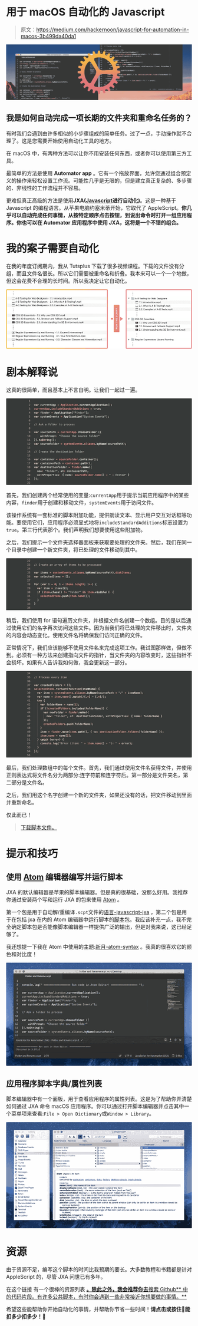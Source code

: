 # 用于 macOS 自动化的 Javascript

> 原文：<https://medium.com/hackernoon/javascript-for-automation-in-macos-3b499da40da1>

![](img/d24cc495e48f4e301a002030ec1c8b4b.png)

## 我是如何自动完成一项长期的文件夹和重命名任务的？

有时我们会遇到由许多相似的小步骤组成的简单任务。过了一点，手动操作就不合理了。这是您需要开始使用自动化工具的地方。

在 macOS 中，有两种方法可以让你不用安装任何东西，或者你可以使用第三方工具。

最简单的方法是使用 **Automator app** 。它有一个拖放界面，允许您通过组合预定义的操作来轻松设置工作流。可能性几乎是无限的，但是建立真正复杂的、多步骤的、非线性的工作流程并不容易。

更难但真正高级的方法是使用**JXA(**[**Javascript**](https://hackernoon.com/tagged/javascript)**进行自动化)**。这是一种基于 Javascript 的编程语言。从苹果电脑约塞米蒂开始，它取代了 AppleScript。**你几乎可以自动完成任何事情，从按特定顺序点击按钮，到说出命令时打开一组应用程序。你也可以在 Automator 应用程序中使用 JXA，这将是一个不错的组合。**

# 我的案子需要自动化

在我的年度订阅期内，我从 Tutsplus 下载了很多视频课程。下载的文件没有分组，而且文件名很长。所以它们需要被重命名和折叠。我本来可以一个一个地做，但这会花费不合理的长时间。所以我决定让它自动化。

![](img/93c9654671797858dbd4117f9537adfc.png)

# 剧本解释说

这真的很简单，而且基本上不言自明。让我们一起过一遍。

![](img/11adf26ce1371f776d77a93a9fb498db.png)

首先，我们创建两个经常使用的变量:`currentApp`用于提示当前应用程序中的某些内容，`finder`用于创建和移动文件，`systemEvents`用于访问文件。

该操作系统有一套标准的脚本附加功能，提供朗读文本、显示用户交互对话框等功能。要使用它们，应用程序必须显式地将`includeStandardAdditions`标志设置为`true`。第三行代表那个。我们声明我们想要使用这些附加物。

之后，我们提示一个文件夹选择器面板来获取要处理的文件夹。然后，我们在同一个目录中创建一个新文件夹，将已处理的文件移动到其中。

![](img/8e7022c046f88a5bbd9758e4b56430e4.png)

稍后，我们使用 for 语句遍历文件夹，并根据文件名创建一个数组。目的是以后通过使用它们的名字再次访问这些文件。因为当我们将已处理的文件移出时，文件夹的内容会动态变化。使用文件名将确保我们访问正确的文件。

正常情况下，我们应该能够不使用文件名来完成这项工作。我试图那样做，但做不到。必须有一种方法来创建指向文件的指针，当文件夹的内容改变时，这些指针不会损坏。如果有人告诉我如何做，我会更新这一部分。

![](img/5c8d5f6b48fdaf766bcc784443877299.png)

最后，我们处理数组中的每个文件。首先，我们通过使用文件名获得文件，并使用正则表达式将文件名分为两部分:连字符前和连字符后。第一部分是文件夹名，第二部分是文件名。

之后，我们用这个名字创建一个新的文件夹，如果还没有的话，把文件移动到里面并重新命名。

仅此而已！

> [下载脚本文件。](https://cl.ly/mA3J)

# 提示和技巧

## 使用 [Atom](https://atom.io) 编辑器编写并运行脚本

JXA 的默认编辑器是苹果的脚本编辑器。但是真的很基础，没那么好用。我推荐你通过安装两个写和运行 JXA 的包来使用 [Atom](https://atom.io) 。

第一个包是用于自动解/重编译`.scpt`文件的[语言-javascript-jxa](https://atom.io/packages/language-javascript-jxa) ，第二个包是用于在包括 jxa 在内的 Atom 编辑器中运行脚本的[脚本](https://atom.io/packages/script)包。我应该补充一点，我不完全确定脚本包是否能像脚本编辑器一样提供广泛的输出，但是对我来说，这已经足够了。

我还想提一下我在 Atom 中使用的主题:[新月-atom-syntax](https://atom.io/themes/new-moon-atom-syntax) 。我真的很喜欢它的颜色和对比度！

![](img/c367e5cc242dce42db7ffc6154bb156a.png)

## 应用程序脚本字典/属性列表

脚本编辑器中有一个面板，用于查看应用程序的属性列表。这是为了帮助你弄清楚如何通过 JXA 命令 macOS 应用程序。你可以通过打开脚本编辑器并点击其中一个菜单项来查看:`File > Open Dictionary`或`Window > Library`。

![](img/eaaaed37ef1a5900525449c3015cb8bc.png)

# 资源

由于资源不足，编写这个脚本的时间比我预期的要长。大多数教程和书籍都是针对 AppleScript 的，尽管 JXA 问世已有多年。

在这个链接 有一个很棒的资源列表 [**。除此之外，我会推荐你去**搜索 Github** 中的代码片段。有许多公共脚本，有时你会遇到一些非常接近你想要做的事情。**](https://apple-dev.groups.io/g/jxa/wiki/JXA-Resources)

希望这些能帮助你开始自动化的事情，并帮助你节省一些时间！**请点击或按住**👏**能扣多少扣多少！**🙂